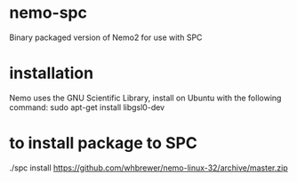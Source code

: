 # nemo-spc
Binary packaged version of Nemo2 for use with SPC

# installation
Nemo uses the GNU Scientific Library, install on Ubuntu with the following command:
sudo apt-get install libgsl0-dev

# to install package to SPC
./spc install https://github.com/whbrewer/nemo-linux-32/archive/master.zip
